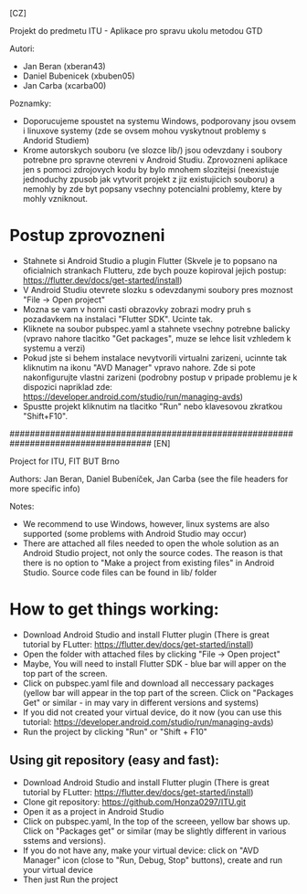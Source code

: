 [CZ]

Projekt do predmetu ITU - Aplikace pro spravu ukolu metodou GTD

Autori: 
* Jan Beran (xberan43)
* Daniel Bubenicek (xbuben05)
* Jan Carba (xcarba00)

Poznamky:
* Doporucujeme spoustet na systemu Windows, podporovany jsou ovsem i linuxove systemy (zde se ovsem mohou vyskytnout problemy s Andorid Studiem)
* Krome autorskych souboru (ve slozce lib/) jsou odevzdany i soubory potrebne pro spravne otevreni v Android Studiu. Zprovozneni aplikace jen s pomoci zdrojovych kodu by bylo mnohem slozitejsi (neexistuje jednoduchy zpusob jak vytvorit projekt z jiz existujicich souboru) a nemohly by zde byt popsany vsechny potencialni problemy, ktere by mohly vzniknout. 

# Postup zprovozneni
* Stahnete si Android Studio a plugin Flutter (Skvele je to popsano na oficialnich strankach Flutteru, zde bych pouze kopiroval jejich postup: https://flutter.dev/docs/get-started/install)
* V Android Studiu otevrete slozku s odevzdanymi soubory pres moznost "File -> Open project"
* Mozna se vam v horni casti obrazovky zobrazi modry pruh s pozadavkem na instalaci "Flutter SDK". Ucinte tak.
* Kliknete na soubor pubspec.yaml a stahnete vsechny potrebne balicky (vpravo nahore tlacitko "Get packages", muze se lehce lisit vzhledem k systemu a verzi)
* Pokud jste si behem instalace nevytvorili virtualni zarizeni, ucinnte tak kliknutim na ikonu "AVD Manager" vpravo nahore. Zde si pote nakonfigurujte vlastni zarizeni (podrobny postup v pripade problemu je k dispozici napriklad zde: https://developer.android.com/studio/run/managing-avds)
* Spustte projekt kliknutim na tlacitko "Run" nebo klavesovou zkratkou "Shift+F10".


####################################################################################
[EN]

Project for ITU, FIT BUT Brno

Authors: Jan Beran, Daniel Bubeníček, Jan Carba (see the file headers for more specific info)

Notes:
* We recommend to use Windows, however, linux systems are also supported (some problems with Android Studio may occur)
* There are attached all files needed to open the whole solution as an Android Studio project, not only the source codes. The reason is that there is no option to "Make a project from existing files" in Android Studio. Source code files can be found in lib/ folder

# How to get things working:
* Download Android Studio and install Flutter plugin (There is great tutorial by FLutter: https://flutter.dev/docs/get-started/install)
* Open the folder with attached files by clicking "File -> Open project"
* Maybe, You will need to install Flutter SDK - blue bar will apper on the top part of the screen.
* Click on pubspec.yaml file and download all neccessary packages (yellow bar will appear in the top part of the screen. Click on "Packages Get" or similar - in may vary in different versions and systems)
* If you did not created your virtual device, do it now (you can use this tutorial: https://developer.android.com/studio/run/managing-avds)
* Run the project by clicking "Run" or "Shift + F10"

## Using git repository (easy and fast):
* Download Android Studio and install Flutter plugin (There is great tutorial by FLutter: https://flutter.dev/docs/get-started/install)
* Clone git repository: https://github.com/Honza0297/ITU.git
* Open it as a project in Android Studio
* Click on pubspec.yaml, In the top of the screeen, yellow bar shows up. Click on "Packages get" or similar (may be slightly different in various sstems and versions). 
* If you do not have any, make your virtual device: click on "AVD Manager" icon (close to "Run, Debug, Stop" buttons), create and run your virtual device
* Then just Run the project

